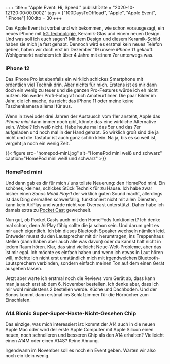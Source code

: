 +++
title = "Apple Event: Hi, Speed."
publishDate = "2020-10-12T20:00:00.000Z"
tags = ["100DaysToOffload", "Apple", "Apple Event", "iPhone"]
100dto = 30
+++

Das Apple Event ist vorbei und wir bekommen, wie schon vorausgesagt, ein neues iPhone mit [5G Technologie](https://de.wikipedia.org/wiki/5G), Keramik-Glas und einem neuen Design. Und was soll ich euch sagen? Mit dem Design und diesem Keramik-Schild haben sie mich ja fast gehabt. Dennoch wird es erstmal kein neues Telefon geben, haben wir doch erst im Dezember '19 unsere *iPhone 11* gekauft. Wohlgemerkt nachdem ich über 4 Jahre mit einem 7er unterwegs was.

<!--more-->

### iPhone 12

Das iPhone Pro ist ebenfalls ein wirklich schickes Smartphone mit ordentlich viel Technik drin. Aber nichts für mich. Erstens ist es mir dann doch ein wenig zu teuer und die ganzen Pro-Features würde ich eh nicht nutzen. Bin weder Profi-Fotograf noch Amateurfilmer. Die paar Bilder im Jahr, die ich mache, da reicht das iPhone 11 oder meine keine Taschenkamera allemal für aus.

Wenn in zwei oder drei Jahren der Austausch vom 11er ansteht, Apple das *iPhone mini* dann immer noch gibt, könnte das eine wirkliche Alternative sein. Wobei? Ich weiß nicht. Habe heute mal das 5er und das 7er aufgeladen und noch mal in der Hand gehabt. So wirklich groß sind die ja nicht und die Tastatur ist auch ganz schön klein. Na ja, bis es so weit ist, vergeht ja noch ein wenig Zeit.

{{< figure src="homepod-mini.jpg" alt="HomePod mini weiß und schwarz" caption="HomePod mini weiß und schwarz" >}}

### HomePod mini

Und dann gab es dir für mich / uns tollste Neuerung: den HomePod mini. Ein schönes, kleines, schickes Stück Technik für zu Hause. Ich habe zwar bisher einen *Sonos Mobil Play:1* der wirklich guten Sound macht, allerdings ist das Ding dermaßen schwerfällig, funktioniert nicht mit allen Diensten, kann kein AirPlay und wurde nicht von Overcast unterstützt. Daher habe ich damals extra zu [Pocket Cast](https://www.pocketcasts.com/) gewechselt.

Nun gut, ob Pocket Casts auch mit den HomePods funktioniert? Ich denke mal schon, denn AirPlay fähig sollte die ja schon sein. Und darum geht es mir auch eigentlich. Ich bin dieses Bluetooth Speaker wechseln nämlich leid. Entweder musst du den Lautsprecher mit dir herumtragen, ins Treppenhaus stellen (dann haben aber auch alle was davon) oder du kannst halt nicht in jedem Raum hören. Klar, das sind vielleicht Neue-Welt-Probleme, aber das ist mir egal. Ich möchte es einfach haben und wenn ich etwas in Laut hören will, möchte ich nicht erst umständlich mich mit irgendwelchen Bluetooth-Lautsprechern verbinden, sondern einfach meinen Ton auf dem einen Gerät ausgeben lassen.

Jetzt aber warte ich erstmal noch die Reviews vom Gerät ab, dass kann man ja auch erst ab dem 6. November bestellen. Ich denke aber, dass ich mir wohl mindestens 2 bestellen werde. Küche und Dachboden. Und der Sonos kommt dann erstmal ins Schlafzimmer für die Hörbücher zum Einschlafen.

### A14 Bionic Super-Super-Haste-Nicht-Gesehen Chip

Das einzige, was mich interessiert ist: kommt der A14 auch in die neuen Apple Mac oder wird der erste Apple Computer mit Apple Silicon einen neuen, noch schnelleren und besseren Chip als den A14 erhalten? Vielleicht einen A14M oder einen A14S? Keine Ahnung.

Irgendwann im November soll es noch ein Event geben. Warten wir also noch ein klein wenig.
